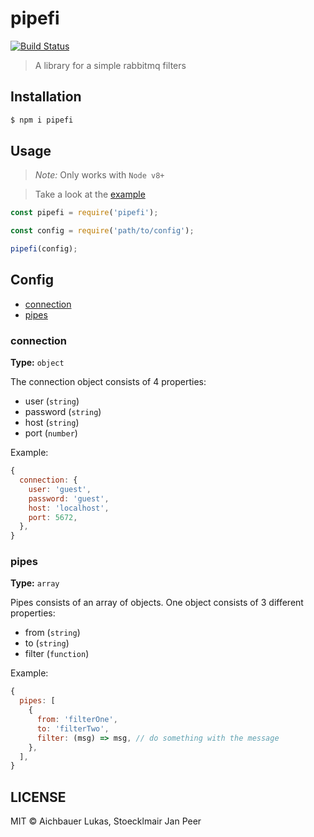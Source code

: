 # pipefi

[![Build Status](https://travis-ci.org/aichbauer/pipefi.svg?branch=master)](https://travis-ci.org/aichbauer/pipefi)

> A library for a simple rabbitmq filters

## Installation

```sh
$ npm i pipefi
```

## Usage

> *Note:* Only works with `Node v8+`

> Take a look at the [example](./example)

```js
const pipefi = require('pipefi');

const config = require('path/to/config');

pipefi(config);
```

## Config

* [connection](#connection)
* [pipes](#pipes)

### connection

**Type:** `object`

The connection object consists of 4 properties:
* user (`string`)
* password (`string`)
* host (`string`)
* port (`number`)

Example:
```js
{
  connection: {
    user: 'guest',
    password: 'guest',
    host: 'localhost',
    port: 5672,
  },
}
```

### pipes

**Type:** `array`

Pipes consists of an array of objects. One object consists of 3 different properties:
* from (`string`)
* to (`string`)
* filter (`function`)

Example:
```js
{
  pipes: [
    {
      from: 'filterOne',
      to: 'filterTwo',
      filter: (msg) => msg, // do something with the message
    },
  ],
}
```

## LICENSE

MIT © Aichbauer Lukas, Stoecklmair Jan Peer
